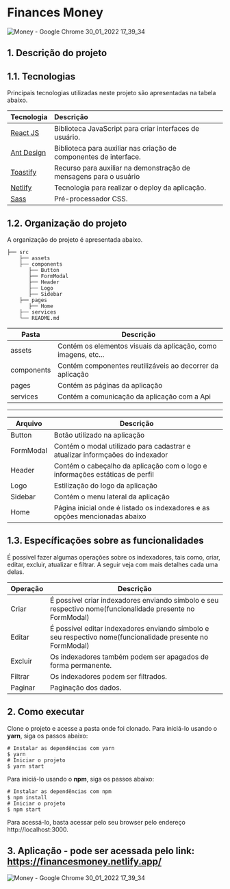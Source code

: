 # Finances Money

![Money - Google Chrome 30_01_2022 17_39_34](https://user-images.githubusercontent.com/37816505/151717103-0f5e047f-6310-41a2-81f6-b095c4925506.png)


<!-- 
1. Descrição do projeto
2. Tecnologias utilizadas
3. Organização do projeto
4. Build e deploy
5. Desenvolvimento 
-->


## 1. Descrição do projeto
## 1.1. Tecnologias

Principais tecnologias utilizadas neste projeto são apresentadas na tabela abaixo.

| Tecnologia                               | Descrição                                                                     |
| :--------------------------------------- | :---------------------------------------------------------------------------- |          
| [React JS](https://pt-br.reactjs.org/)    | Biblioteca JavaScript para criar interfaces de usuário.                       |
| [Ant Design](https://ant.design/)        | Biblioteca para auxiliar nas criação de componentes de interface.             |
| [Toastify](https://fkhadra.github.io/react-toastify/introduction)| Recurso para auxiliar na demonstração de mensagens para o usuário             |
| [Netlify](https://www.netlify.com/)       | Tecnologia para realizar o deploy da aplicação.                              |
| [Sass](https://sass-lang.com/)  | Pré-processador CSS.                                                                   |


## 1.2. Organização do projeto

A organização do projeto é apresentada abaixo.

    ├── src
        ├── assets
        ├── components
           ├── Button
           ├── FormModal
           ├── Header
           ├── Logo
           ├── Sidebar
        ├── pages
           ├── Home
        ├── services
        └── README.md

| Pasta                     | Descrição                                                                                                                       |
| ------------------------- | ------------------------------------------------------------------------------------------------------------------------------- |
| assets                    | Contém os elementos visuais da aplicação, como imagens, etc...                                                                  |
| components                | Contém componentes reutilizáveis ao decorrer da aplicação                                                                       |
| pages                     | Contém as páginas da aplicação                                                                                                  |
| services                  | Contém a comunicação da aplicação com a Api                                                                                     |

------------------------------------------------------------------------------------------------------------------------------------------------------------

| Arquivo                   | Descrição                                                                           |
| ------------------------- | ----------------------------------------------------------------------------------- |
| Button                    | Botão utilizado na aplicação                                                        |
| FormModal                 | Contém o modal utilizado para cadastrar e atualizar informçaões do indexador        |
| Header                    | Contém o cabeçalho da aplicação com o logo e informações estáticas de perfil        |
| Logo                      | Estilização do logo da aplicação                                                    |
| Sidebar                   | Contém o menu lateral da aplicação                                                  |
| Home                      | Página inicial onde é listado os indexadores e as opções mencionadas abaixo         |

                                                

## 1.3. Específicações sobre as funcionalidades
É possível fazer algumas operações sobre os indexadores, tais como, criar, editar,
excluir, atualizar e filtrar. A seguir veja com mais detalhes cada uma delas.

|Operação     | Descrição
|------------ | -----------------------
| Criar       | É possível criar indexadores enviando símbolo e seu respectivo nome(funcionalidade presente no FormModal)
| Editar      | É possível editar indexadores enviando símbolo e seu respectivo nome(funcionalidade presente no FormModal)
| Excluir     | Os indexadores também podem ser apagados de forma permanente.
| Filtrar     | Os indexadores podem ser filtrados.
| Paginar     | Paginação dos dados.

  
## 2.  Como executar
Clone o projeto e acesse a pasta onde foi clonado.
Para iniciá-lo usando o **yarn**, siga os passos abaixo:

```
# Instalar as dependências com yarn 
$ yarn
# Iniciar o projeto
$ yarn start
```

Para iniciá-lo usando o **npm**, siga os passos abaixo:

```
# Instalar as dependências com npm 
$ npm install
# Iniciar o projeto
$ npm start
```
Para acessá-lo, basta acessar pelo seu browser pelo endereço http://localhost:3000.

## 3. Aplicação - pode ser acessada pelo link: https://financesmoney.netlify.app/


![Money - Google Chrome 30_01_2022 17_39_34](https://user-images.githubusercontent.com/37816505/151717103-0f5e047f-6310-41a2-81f6-b095c4925506.png)


